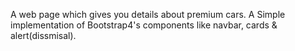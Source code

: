 A web page which gives you details about premium cars.
A Simple implementation of Bootstrap4's components like navbar, cards & alert(dissmisal).
